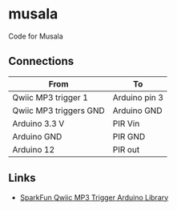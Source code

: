 # musala

Code for Musala

## Connections

From                  |To
----------------------|---------------------
Qwiic MP3 trigger 1   |Arduino pin 3
Qwiic MP3 triggers GND|Arduino GND
Arduino 3.3 V         |PIR Vin
Arduino GND           |PIR GND
Arduino 12            |PIR out

## Links

 * [SparkFun Qwiic MP3 Trigger Arduino Library](https://github.com/sparkfun/SparkFun_Qwiic_MP3_Trigger_Arduino_Library)
